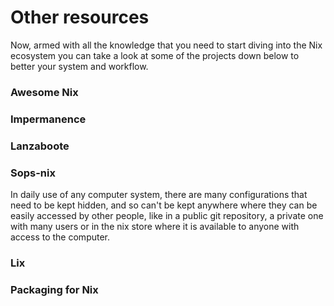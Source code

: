 
# Other resources

Now, armed with all the knowledge that you need to start diving into the Nix ecosystem you can take a look at some of the projects down below to better your system and workflow.

### Awesome Nix

### Impermanence

### Lanzaboote

### Sops-nix

In daily use of any computer system, there are many configurations that need to be kept hidden, and so can't be kept anywhere where they can be easily accessed by other people, like in a public git repository, a private one with many users or in the nix store where it is available to anyone with access to the computer.

### Lix

### Packaging for Nix